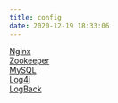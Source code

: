 ```yaml
---
title: config
date: 2020-12-19 18:33:06
---
```


<a href="/config/nginx" target="_blank">Nginx</a><br/>
<a href="/config/zookeeper" target="_blank">Zookeeper</a><br/>
<a href="/config/mysql" target="_blank">MySQL</a><br/>
<a href="/config/log4j" target="_blank">Log4j</a><br/>
<a href="/config/logback" target="_blank">LogBack</a><br/>
